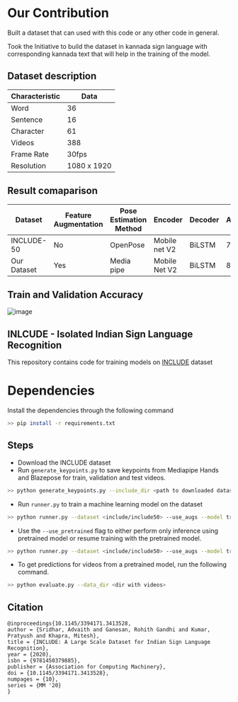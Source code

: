 # Our Contribution
Built a dataset that can used with this code or any other code in general.

Took the Initiative to build the dataset in kannada sign language with corresponding kannada text that will help in the training of the model.

## Dataset description

| Characteristic	| Data |
|-----------------|------|
|Word	| 36
|Sentence |	 16
|Character |	 61
|Videos 	|388
|Frame Rate |	30fps 
|Resolution |	1080 x 1920| 

## Result comaparison
|Dataset|	Feature Augmentation|	Pose Estimation Method	|Encoder	|Decoder	|Accuracy|
|-------|--------------------|-------------------------|---------|---------|--------|
|INCLUDE-50	 |         No|	OpenPose	|Mobile net V2|	BiLSTM	|73.9|
|Our Dataset	|         Yes|	Media pipe	| Mobile Net V2	 |BiLSTM	  |81.69|

## Train and Validation Accuracy
![image](https://github.com/Madhura1414/S2T/assets/84361102/df4e1ff6-4463-458b-83db-bb531fed217f)


## INLCUDE - Isolated Indian Sign Language Recognition

This repository contains code for training models on [INCLUDE](https://zenodo.org/record/4010759) dataset

# Dependencies

Install the dependencies through the following command

```bash
>> pip install -r requirements.txt
```



## Steps
- Download the INCLUDE dataset
- Run `generate_keypoints.py` to save keypoints from Mediapipe Hands and Blazepose for train, validation and test videos. 
```bash
>> python generate_keypoints.py --include_dir <path to downloaded dataset> --save_dir <path to save dir> --dataset <include/include50>
```
- Run `runner.py` to train a machine learning model on the dataset
```bash
>> python runner.py --dataset <include/include50> --use_augs --model transformer --data_dir <location to saved keypoints>
```
- Use the `--use_pretrained` flag to either perform only inference using pretrained model or resume training with the pretrained model. 
```bash
>> python runner.py --dataset <include/include50> --use_augs --model transformer --data_dir <location to saved keypoints> --use_pretrained <evaluate/resume_training>
```
- To get predictions for videos from a pretrained model, run the following command.
```bash
>> python evaluate.py --data_dir <dir with videos>
```

## Citation

```
@inproceedings{10.1145/3394171.3413528,
author = {Sridhar, Advaith and Ganesan, Rohith Gandhi and Kumar, Pratyush and Khapra, Mitesh},
title = {INCLUDE: A Large Scale Dataset for Indian Sign Language Recognition},
year = {2020},
isbn = {9781450379885},
publisher = {Association for Computing Machinery},
doi = {10.1145/3394171.3413528},
numpages = {10},
series = {MM '20}
}
```

